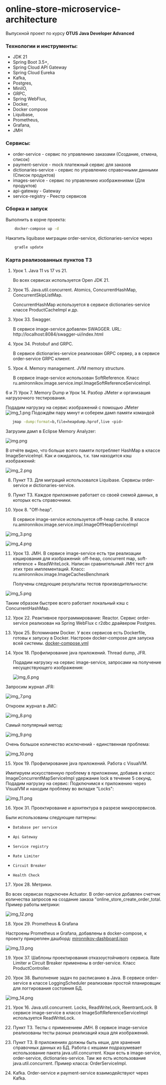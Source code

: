 # online-store-microservice-architecture
Выпускной проект по курсу **OTUS Java Developer Advanced**

### Технологии и инструменты:
* JDK 21
* Spring Boot 3.5+,
* Spring Cloud API Gateway
* Spring Cloud Eureka
* Kafka,
* Postgres,
* MiniIO,
* GRPC,
* Spring WebFlux,
* Docker,
* Docker compose
* Liquibase,
* Prometheus,
* Grafana,
* JMH

### Сервисы:
* order-service - сервис по управлению заказами (Создание, отмена, список)
* payment-service - mock платежный сервис для заказов
* dictionaries-service - сервис по управлению справочными данными (Список продуктов)
* images-service - сервис по управлению изображениями (Для продуктов)
* api-gateway - Gateway
* service-registry - Реестр сервисов

### Сборка и запуск

Выполнить в корне проекта:

  ```bash
      docker-compose up -d
   ```

Накатить liquibase миграции order-service, dictionaries-service через

  ```bash
      gradle update
   ```

### Карта реализованных пунктов ТЗ

1) Урок 1. Java 11 vs 17 vs 21.

   Во всех сервисах используется Open JDK 21.

2) Урок 15. Java.util.concurrent. Atomics, ConcurrentHashMap, ConcurrentSkipListMap.

   ConcurrentHashMap используется в сервисе dictionaries-service классе ProductCacheImpl и др.

3) Урок 33. Swagger.

   В сервисе image-service добавлен SWAGGER.
   URL: http://localhost:8084/swagger-ui/index.html

4) Урок 34. Protobuf and GRPC.
   
   В сервисе dictionaries-service реализован GRPC сервер, а в сервисе order-service GRPC клиент.

5) Урок 4. Memory management. JVM memory structure.
   
   В сервисе image-service использован SoftReference.
   Класс ru.amironnikov.image.service.impl.ImageSoftReferenceServiceImpl.

6 и 7) Урок 7. Memory Dump и Урок 14. Разбор JMeter и организация нагрузочного тестирования.

   Подадим нагрузку на сервис изображений с помощью JMeter
![img_1.png](images-for-report/img_1.png)
   Подождём пару минут и соберем дамп памяти командой 
   ```bash
      jmap -dump:format=b,file=heapdump.hprof,live <pid>
   ```
   Загрузим дамп в Eclipse Memory Analyzer:

![img.png](images-for-report/img.png)

   В отчёте видно, что больше всего памяти потребляет HashMap в классе ImageServiceImpl.
   Как и ожидалось, т.к. там находится кэш изображений:

![img_2.png](images-for-report/img_2.png)

8)    Пункт ТЗ. Для миграций использовался Liquibase. Сервисы order-service и dictionaries-service.

9)    Пункт ТЗ. Каждое приложение работает со своей схемой данных, в которых есть справочники.

10)   Урок 8. "Off-heap".

      В сервисе image-service используется off-heap cache.
      В классе ru.amironnikov.image.service.impl.ImageOffHeapServiceImpl

![img_3.png](images-for-report/img_3.png)

![img_4.png](images-for-report/img_4.png)

11)   Урок 13. JMH.
      В сервисе image-service есть три реализации кэширования для изображений:
      off-heap,
      concurrent map,
      soft-reference + ReadWriteLock.
      Написан сравнительный JMH тест для этих трех имплементаций.
      Класс: ru.amironnikov.image.ImageCachesBenchmark

      Получены следующие результаты тестов производительности:

![img_5.png](images-for-report/img_5.png)

   Таким образом быстрее всего работает локальный кэш с ConcurrentHashMap.

12)   Урок 22. Реактивное программирование: Reactor.
      Сервис order-service реализован на Spring WebFlux с r2dbc драйвером Postgres.

13)   Урок 25. Вспоминаем Docker. У всех сервисов есть Dockerfile, готовы к запуску в Docker.
      Настроен docker-compose для запуска всей системы. 
     [docker-compose.yml](docker-compose.yml)

14)    Урок 18. Профилирование java приложений. Thread dump, JFR.

       Подадим нагрузку на сервис image-service, запросами на получение несуществующего изображения:

       ![img_6.png](images-for-report/img_6.png)


Запросим журнал JFR:

![img_7.png](images-for-report/img_7.png)

Откроем журнал в JMC:

![img_8.png](images-for-report/img_8.png)

Самый популярный метод:

![img_9.png](images-for-report/img_9.png)

Очень большое количество исключений - единственная проблема:

![img_10.png](images-for-report/img_10.png)

15) Урок 19. Профилирование java приложений. Работа с VisualVM.

Имитируем искусственную проблему в приложении, добавив в класс ImageConcurrentMapServiceImpl 
удержание lock в течение 5 секунд.
Подадим нагрузку на сервис: 
Подключимся к приложению через VisualVM и находим проблему во вкладке "Locks":

![img_11.png](images-for-report/img_11.png)

16) Урок 31. Проектирование и архитектура в разрезе микросервисов.

Были использованы следующие паттерны:
*     Database per service
*     Api Gateway
*     Service registry
*     Rate Limiter
*     Circuit Breaker
*     Health Check
   
17) Урок 28. Метрики.

Во всех сервисах подключен Actuator.
В order-service добавлен счетчик количества запросов на создание заказа "online_store_create_order_total.
Пример работы метрики:

![img_12.png](images-for-report/img_12.png)

18) Урок 29. Prometheus & Grafana

Настроены Prometheus и Grafana, добавлены в docker-compose, к проекту прикреплен дашборд:
[mironnikov-dashboard.json](grafana%2Fdashboards%2Fmironnikov-dashboard.json)

![img_13.png](images-for-report%2Fimg_13.png)

19) Урок 37. Шаблоны проектирования отказоустойчивого сервиса. 
Rate Limiter и Circuit Breaker применены в order-service.
Класс ProductController.

20) Урок 38. Выполнение задач по расписанию в Java.
В сервисе order-service в классе LoggingScheduler реализован простой планировщик для логгирования состояния БД.

![img_14.png](images-for-report%2Fimg_14.png)

21) Урок 16. Java.util.concurrent. Locks, ReadWriteLock, ReentrantLock.
В сервисе image-service в классе ImageSoftReferenceServiceImpl используется ReadWriteLock.

22) Пункт ТЗ. Тесты с применением JMH.
    В сервисе image-service реализованы тесты разных реализаций кэша для изображений.
23) Пункт ТЗ. В приложениях должны быть кеши, для хранения справочных данных из БД.
    Работа с кешами подразумевает использование пакета java.util.concurrent.
    Кэши есть в image-service, order-service, dictionaries-service.
    Там же есть использование java.util.concurrent.
    Пример класса: OrderServiceImpl.

24) Kafka.
    Order-service и payment-service взаимодействуют через Kafka.

